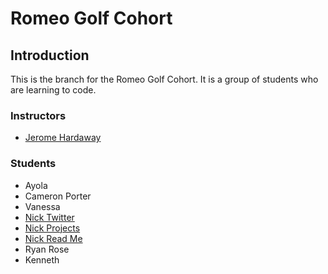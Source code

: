 # Romeo Golf Cohort

## Introduction

This is the branch for the Romeo Golf Cohort. It is a group of students who are learning to code.

### Instructors

- [Jerome Hardaway](https//:www.twitter.com/jeromehardaway)

### Students

- Ayola
- Cameron Porter
- Vanessa
- [Nick Twitter](https://twitter.com/instagrumguy) 
- [Nick Projects](https://github.com/users/Takomane/projects/1)
- [Nick Read Me](https://github.com/Takomane/Takomane)
- Ryan Rose
- Kenneth